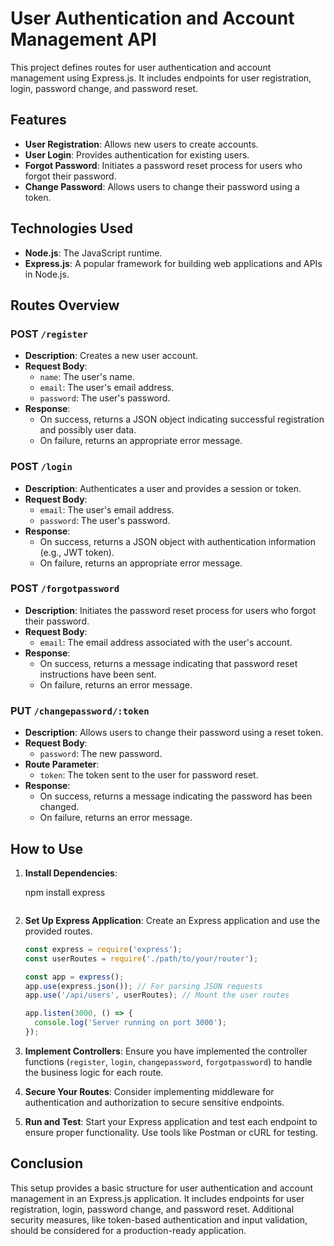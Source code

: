 # User Authentication and Account Management API

This project defines routes for user authentication and account management using Express.js. It includes endpoints for user registration, login, password change, and password reset.

## Features
- **User Registration**: Allows new users to create accounts.
- **User Login**: Provides authentication for existing users.
- **Forgot Password**: Initiates a password reset process for users who forgot their password.
- **Change Password**: Allows users to change their password using a token.

## Technologies Used
- **Node.js**: The JavaScript runtime.
- **Express.js**: A popular framework for building web applications and APIs in Node.js.

## Routes Overview
### POST `/register`
- **Description**: Creates a new user account.
- **Request Body**: 
  - `name`: The user's name.
  - `email`: The user's email address.
  - `password`: The user's password.
- **Response**: 
  - On success, returns a JSON object indicating successful registration and possibly user data.
  - On failure, returns an appropriate error message.

### POST `/login`
- **Description**: Authenticates a user and provides a session or token.
- **Request Body**:
  - `email`: The user's email address.
  - `password`: The user's password.
- **Response**:
  - On success, returns a JSON object with authentication information (e.g., JWT token).
  - On failure, returns an appropriate error message.

### POST `/forgotpassword`
- **Description**: Initiates the password reset process for users who forgot their password.
- **Request Body**:
  - `email`: The email address associated with the user's account.
- **Response**:
  - On success, returns a message indicating that password reset instructions have been sent.
  - On failure, returns an error message.

### PUT `/changepassword/:token`
- **Description**: Allows users to change their password using a reset token.
- **Request Body**:
  - `password`: The new password.
- **Route Parameter**:
  - `token`: The token sent to the user for password reset.
- **Response**:
  - On success, returns a message indicating the password has been changed.
  - On failure, returns an error message.

## How to Use
1. **Install Dependencies**:

   npm install express
   ```

2. **Set Up Express Application**:
   Create an Express application and use the provided routes.
   ```javascript
   const express = require('express');
   const userRoutes = require('./path/to/your/router');
   
   const app = express();
   app.use(express.json()); // For parsing JSON requests
   app.use('/api/users', userRoutes); // Mount the user routes
   
   app.listen(3000, () => {
     console.log('Server running on port 3000');
   });
   ```

3. **Implement Controllers**:
   Ensure you have implemented the controller functions (`register`, `login`, `changepassword`, `forgotpassword`) to handle the business logic for each route.

4. **Secure Your Routes**:
   Consider implementing middleware for authentication and authorization to secure sensitive endpoints.

5. **Run and Test**:
   Start your Express application and test each endpoint to ensure proper functionality. Use tools like Postman or cURL for testing.

## Conclusion
This setup provides a basic structure for user authentication and account management in an Express.js application. It includes endpoints for user registration, login, password change, and password reset. Additional security measures, like token-based authentication and input validation, should be considered for a production-ready application.